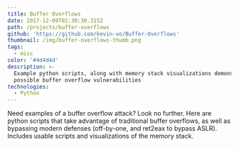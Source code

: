 ```yaml
---
title: Buffer Overflows
date: 2017-12-09T02:30:30.315Z
path: /projects/buffer-overflows
github: 'https://github.com/kevin-vo/Buffer-Overflows'
thumbnail: /img/buffer-overflows-thumb.png
tags:
  - misc
color: '#4d4d4d'
description: >-
  Example python scripts, along with memory stack visualizations demonstrating
  possible buffer overflow vulnerabilities
technologies:
  - Python
---
```

Need examples of a buffer overflow attack? Look no further. Here are python scripts that take advantage of traditional buffer overflows, as well as bypassing modern defenses (off-by-one, and ret2eax to bypass ASLR). Includes usable scripts and visualizations of the memory stack.
